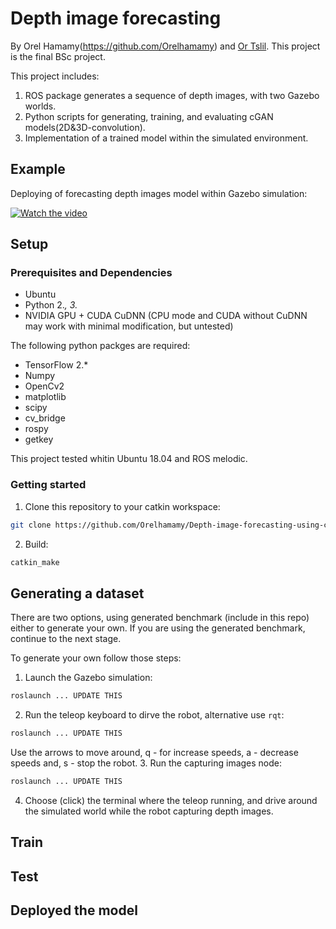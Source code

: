 # Depth image forecasting
By Orel Hamamy(https://github.com/Orelhamamy) and [Or Tslil](https://github.com/ortslil64). This project is the final 
BSc project.
 
This project includes:
1) ROS package generates a sequence of depth images, with two Gazebo worlds. 
2) Python scripts for generating, training, and evaluating cGAN models(2D&3D-convolution).
3) Implementation of a trained model within the simulated environment.

## Example
Deploying of forecasting depth images model within Gazebo simulation:

[![Watch the video](https://img.youtube.com/vi/QhmAMWtSH_I/hqdefault.jpg)](https://www.youtube.com/watch?v=QhmAMWtSH_I)

## Setup

### Prerequisites and Dependencies
- Ubuntu
- Python 2.*, 3.*
- NVIDIA GPU + CUDA CuDNN (CPU mode and CUDA without CuDNN may work with minimal modification, but untested)

The following python packges are required:
- TensorFlow 2.*
- Numpy
- OpenCv2
- matplotlib 
- scipy
- cv_bridge
- rospy
- getkey

This project tested whitin Ubuntu 18.04 and ROS melodic.

### Getting started
1. Clone this repository to your catkin workspace:
```bash
git clone https://github.com/Orelhamamy/Depth-image-forecasting-using-cGAN.git
```
2. Build:
```bash
catkin_make
```
## Generating a dataset
There are two options, using generated benchmark (include in this repo) either to generate your own. If you are using the generated benchmark, continue to the next stage.

To generate your own follow those steps:
1. Launch the Gazebo simulation:
```bash
roslaunch ... UPDATE THIS
```
2. Run the teleop keyboard to dirve the robot, alternative use `rqt`:
```bash
roslaunch ... UPDATE THIS
```
Use the arrows to move around, q - for increase speeds, a - decrease speeds and, s - stop the robot.
3. Run the capturing images node:
```bash
roslaunch ... UPDATE THIS
```
4. Choose (click) the terminal where the teleop running, and drive around the simulated world while the robot capturing depth images.
## Train

## Test

## Deployed the model
